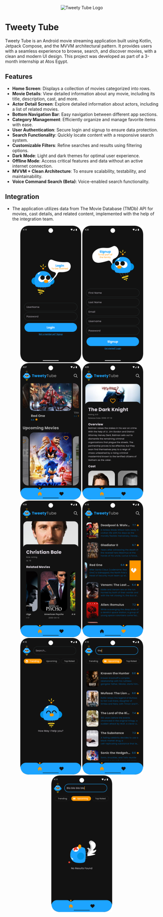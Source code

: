 <div align="center">
  <img src="Images/Image0.gif" alt="Tweety Tube Logo" width="300">
</div>

# Tweety Tube

Tweety Tube is an Android movie streaming application built using Kotlin, Jetpack Compose, and the
MVVM architectural pattern. It provides users with a seamless experience to browse, search, and
discover movies, with a clean and modern UI design. This project was developed as part of a 3-month
internship at Atos Egypt.

## Features

- **Home Screen**: Displays a collection of movies categorized into rows.
- **Movie Details**: View detailed information about any movie, including its title, description,
  cast, and more.
- **Actor Detail Screen**: Explore detailed information about actors, including a list of related
  movies.
- **Bottom Navigation Bar**: Easy navigation between different app sections.
- **Category Management**: Efficiently organize and manage favorite items with ease.
- **User Authentication**: Secure login and signup to ensure data protection.
- **Search Functionality**: Quickly locate content with a responsive search system.
- **Customizable Filters**: Refine searches and results using filtering options.
- **Dark Mode**: Light and dark themes for optimal user experience.
- **Offline Mode**: Access critical features and data without an active internet connection.
- **MVVM + Clean Architecture**: To ensure scalability, testability, and maintainability.
- **Voice Command Search (Beta)**: Voice-enabled search functionality.

## Integration

- The application utilizes data from The Movie Database (TMDb) API for movies, cast details, and
  related content, implemented with the help of the integration team.

<div align="center">
  <img src="Images/Image1.png" alt="Example1" width="200">
  <img src="Images/Image2.png" alt="Example1" width="200">
  <img src="Images/Image3.png" alt="Example1" width="200">
  <img src="Images/Image4.png" alt="Example1" width="200">
  <img src="Images/Image5.png" alt="Example1" width="200">
  <img src="Images/Image6.png" alt="Example1" width="200">
  <img src="Images/Image7.png" alt="Example1" width="200">
  <img src="Images/Image8.png" alt="Example1" width="200">
  <img src="Images/Image9.png" alt="Example1" width="200">
</div>

